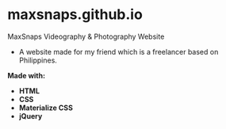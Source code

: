 # maxsnaps.github.io
MaxSnaps Videography &amp; Photography Website <br>

- A website made for my friend which is a freelancer based on Philippines.

<strong>Made with:<strong>
- HTML <br>
- CSS <br>
- Materialize CSS <br>
- jQuery
